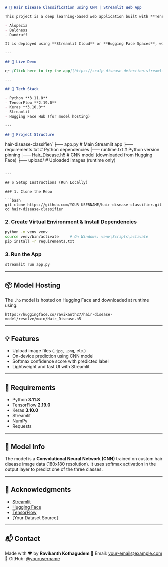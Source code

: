 
```markdown
# 🧠 Hair Disease Classification using CNN | Streamlit Web App

This project is a deep learning-based web application built with **TensorFlow**, **Keras**, and **Streamlit** that classifies hair/scalp diseases from uploaded images. The model predicts one of the following conditions:

- Alopecia  
- Baldness  
- Dandruff  

It is deployed using **Streamlit Cloud** or **Hugging Face Spaces**, with the model stored on **Hugging Face Hub** for dynamic loading.

---

## 🚀 Live Demo

👉 [Click here to try the app](https://scalp-disease-detection.streamlit.app/)

---

## 🧰 Tech Stack

- Python **3.11.8**  
- TensorFlow **2.19.0**  
- Keras **3.10.0**  
- Streamlit  
- Hugging Face Hub (for model hosting)  

---

## 📂 Project Structure

```

hair-disease-classifier/
├── app.py                # Main Streamlit app
├── requirements.txt      # Python dependencies
├── runtime.txt           # Python version pinning
├── Hair\_Disease.h5       # CNN model (downloaded from Hugging Face)
├── upload/               # Uploaded images (runtime only)

````

---

## ⚙️ Setup Instructions (Run Locally)

### 1. Clone the Repo

```bash
git clone https://github.com/YOUR-USERNAME/hair-disease-classifier.git
cd hair-disease-classifier
````

### 2. Create Virtual Environment & Install Dependencies

```bash
python -m venv venv
source venv/bin/activate     # On Windows: venv\Scripts\activate
pip install -r requirements.txt
```

### 3. Run the App

```bash
streamlit run app.py
```

---

## 📦 Model Hosting

The `.h5` model is hosted on Hugging Face and downloaded at runtime using:

```
https://huggingface.co/ravikanth27/hair-disease-model/resolve/main/Hair_Disease.h5
```

---

## 💡 Features

* Upload image files (`.jpg`, `.png`, etc.)
* On-device prediction using CNN model
* Softmax confidence score with predicted label
* Lightweight and fast UI with Streamlit

---

## 📌 Requirements

* Python **3.11.8**
* TensorFlow **2.19.0**
* Keras **3.10.0**
* Streamlit
* NumPy
* Requests

---

## 🧠 Model Info

The model is a **Convolutional Neural Network (CNN)** trained on custom hair disease image data (180x180 resolution). It uses softmax activation in the output layer to predict one of the three classes.

---

## 🙏 Acknowledgments

* [Streamlit](https://streamlit.io)
* [Hugging Face](https://huggingface.co)
* [TensorFlow](https://www.tensorflow.org)
* \[Your Dataset Source]

---

## 📬 Contact

Made with ❤️ by **Ravikanth Kothagudem**
📧 Email: [your-email@example.com](mailto:23r25a3302@mlrit.ac.in)
🔗 GitHub: [@yourusername](https://github.com/23r25a3302)

